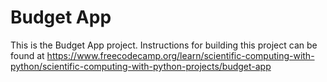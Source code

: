 # Budget App

This is the Budget App project. Instructions for building this project can be found at https://www.freecodecamp.org/learn/scientific-computing-with-python/scientific-computing-with-python-projects/budget-app

